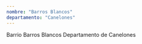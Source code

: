 ```yaml
---
nombre: "Barros Blancos"
departamento: "Canelones"
---
```


Barrio Barros Blancos
Departamento de Canelones
